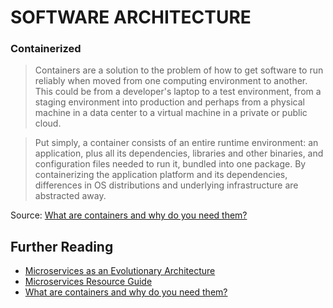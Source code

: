 # SOFTWARE ARCHITECTURE


### Containerized
> Containers are a solution to the problem of how to get software to run reliably when moved from one computing environment to another. This could be from a developer's laptop to a test environment, from a staging environment into production and perhaps from a physical machine in a data center to a virtual machine in a private or public cloud.

> Put simply, a container consists of an entire runtime environment: an application, plus all its dependencies, libraries and other binaries, and configuration files needed to run it, bundled into one package. By containerizing the application platform and its dependencies, differences in OS distributions and underlying infrastructure are abstracted away.

Source: [What are containers and why do you need them?](http://www.cio.com/article/2924995/enterprise-software/what-are-containers-and-why-do-you-need-them.html)

## Further Reading
* [Microservices as an Evolutionary Architecture](https://www.thoughtworks.com/insights/blog/microservices-evolutionary-architecture)
* [Microservices Resource Guide](http://martinfowler.com/microservices/)
* [What are containers and why do you need them?](http://www.cio.com/article/2924995/enterprise-software/what-are-containers-and-why-do-you-need-them.html)
